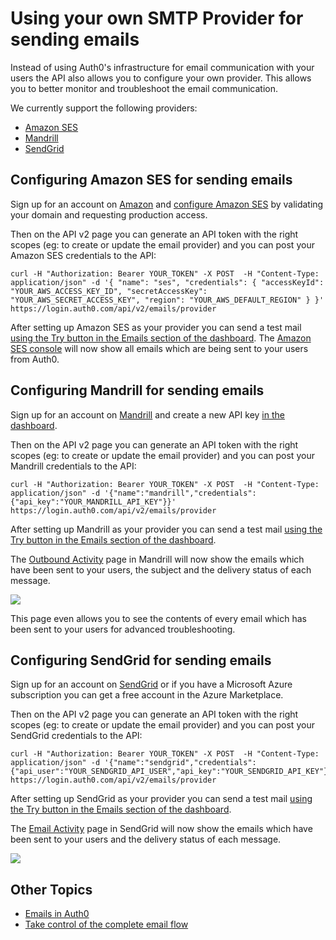 # Using your own SMTP Provider for sending emails

Instead of using Auth0's infrastructure for email communication with your users the API also allows you to configure your own provider. This allows you to better monitor and troubleshoot the email communication.

We currently support the following providers:

 - [Amazon SES](http://aws.amazon.com/ses/)
 - [Mandrill](https://mandrill.com/)
 - [SendGrid](https://sendgrid.com/)

## Configuring Amazon SES for sending emails

Sign up for an account on [Amazon](http://aws.amazon.com) and [configure Amazon SES](http://docs.aws.amazon.com/ses/latest/DeveloperGuide/setting-up-ses.html) by validating your domain and requesting production access.

Then on the API v2 page you can generate an API token with the right scopes (eg: to create or update the email provider) and you can post your Amazon SES credentials to the API:

```
curl -H "Authorization: Bearer YOUR_TOKEN" -X POST  -H "Content-Type: application/json" -d '{ "name": "ses", "credentials": { "accessKeyId": "YOUR_AWS_ACCESS_KEY_ID", "secretAccessKey": "YOUR_AWS_SECRET_ACCESS_KEY", "region": "YOUR_AWS_DEFAULT_REGION" } }' https://login.auth0.com/api/v2/emails/provider
```

After setting up Amazon SES as your provider you can send a test mail [using the Try button in the Emails section of the dashboard](https://manage.auth0.com/#/emails). The [Amazon SES console](https://console.aws.amazon.com/ses) will now show all emails which are being sent to your users from Auth0.

## Configuring Mandrill for sending emails

Sign up for an account on [Mandrill](https://mandrill.com/) and create a new API key [in the dashboard](https://mandrillapp.com/settings/index/). 

Then on the API v2 page you can generate an API token with the right scopes (eg: to create or update the email provider) and you can post your Mandrill credentials to the API:

```
curl -H "Authorization: Bearer YOUR_TOKEN" -X POST  -H "Content-Type: application/json" -d '{"name":"mandrill","credentials":{"api_key":"YOUR_MANDRILL_API_KEY"}}' https://login.auth0.com/api/v2/emails/provider
```

After setting up Mandrill as your provider you can send a test mail [using the Try button in the Emails section of the dashboard](https://manage.auth0.com/#/emails).

The [Outbound Activity](https://mandrillapp.com/activity) page in Mandrill will now show the emails which have been sent to your users, the subject and the delivery status of each message.

![](//cdn.auth0.com/docs/img/email-mandrill-monitoring.png)

This page even allows you to see the contents of every email which has been sent to your users for advanced troubleshooting.

## Configuring SendGrid for sending emails

Sign up for an account on [SendGrid](https://sendgrid.com/home) or if you have a Microsoft Azure subscription you can get a free account in the Azure Marketplace.

Then on the API v2 page you can generate an API token with the right scopes (eg: to create or update the email provider) and you can post your SendGrid credentials to the API:

```
curl -H "Authorization: Bearer YOUR_TOKEN" -X POST  -H "Content-Type: application/json" -d '{"name":"sendgrid","credentials":{"api_user":"YOUR_SENDGRID_API_USER","api_key":"YOUR_SENDGRID_API_KEY"}}' https://login.auth0.com/api/v2/emails/provider
```

After setting up SendGrid as your provider you can send a test mail [using the Try button in the Emails section of the dashboard](https://manage.auth0.com/#/emails).

The [Email Activity](https://sendgrid.com/logs/index) page in SendGrid will now show the emails which have been sent to your users and the delivery status of each message.

![](//cdn.auth0.com/docs/img/email-sendgrid-monitoring.png)

## Other Topics

- [Emails in Auth0](@@env.BASE_URL@@/email)
- [Take control of the complete email flow](@@env.BASE_URL@@/email/custom)